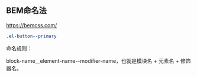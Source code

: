 ## BEM命名法

https://bemcss.com/

```css
.el-button--primary
```

命名规则：

block-name__element-name--modifier-name，也就是模块名 + 元素名 + 修饰器名。
